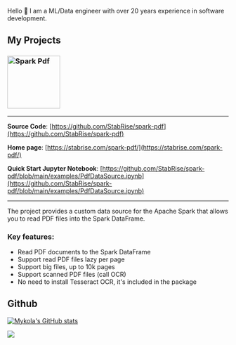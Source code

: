 
Hello 👋 I am a ML/Data engineer with over 20 years experience in software development.

## My Projects

### <a href="https://stabrise.com/spark-pdf/"><img alt="Spark Pdf" src="https://stabrise.com/media/filer_public_thumbnails/filer_public/16/d6/16d6a0d6-f162-42ad-a5a3-7dc20361ad24/sparkpdf.png__1000x300_subsampling-2.webp" height="120"></a>

---

**Source Code**: [https://github.com/StabRise/spark-pdf](https://github.com/StabRise/spark-pdf)

**Home page**: [https://stabrise.com/spark-pdf/](https://stabrise.com/spark-pdf/)

**Quick Start Jupyter Notebook**: [https://github.com/StabRise/spark-pdf/blob/main/examples/PdfDataSource.ipynb](https://github.com/StabRise/spark-pdf/blob/main/examples/PdfDataSource.ipynb)

---

The project provides a custom data source for the Apache Spark that allows you to read PDF files into the Spark DataFrame.

### Key features:

- Read PDF documents to the Spark DataFrame
- Support read PDF files lazy per page
- Support big files, up to 10k pages
- Support scanned PDF files (call OCR)
- No need to install Tesseract OCR, it's included in the package

## Github

[![Mykola's GitHub stats](https://github-readme-stats-sigma-five.vercel.app/api?username=kolia1985&include_all_commits=true&count_private=true&show_icons=true)](https://github.com/kolia1985)

![](https://github-profile-trophy.vercel.app/?username=kolia1985&rank=-A,-C,-?&margin-w=10)

